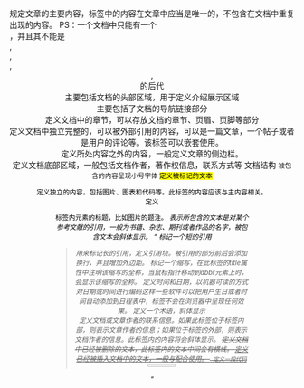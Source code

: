 <main> 规定文章的主要内容，标签中的内容在文章中应当是唯一的，不包含在文档中重复出现的内容。
PS：一个文档中只能有一个<main>，并且其不能是<article>,<aside>,<footer>,<header>,<nav>的后代
<header> 主要包括文档的头部区域，用于定义介绍展示区域
<nav> 主要包括了文档的导航链接部分
<section> 定义文档中的章节，可以存放文档的章节、页眉、页脚等部分
<article> 定义文档中独立完整的，可以被外部引用的内容，可以是一篇文章，一个帖子或者是用户的评论等。该标签可以嵌套使用。
<aside> 定义所处内容之外的内容，一般定义文章的侧边栏。
<footer> 定义文档底部区域，一般包括文档作者，著作权信息，联系方式等
文档结构
<small> 被包含的内容呈现小号字体
<mark> 定义被标记的文本
<figure> 定义独立的内容，包括图片、图表和代码等。此标签的内容应该与主内容相关。
<figcaption> 定义<figure>标签内元素的标题，比如图片的题注。
<cite> 表示所包含的文本是对某个参考文献的引用，一般为书籍、杂志、期刊或者作品的名字，被包含文本会斜体显示。
<q> 标记一个短的引用
<blockquote> 用来标记长的引用，定义引用块。被引用的部分前后会添加换行，并且增加外边距。
<abbr> 标记一个缩写，在此标签的title属性中注明该缩写的全称，当鼠标指针移动到abbr元素上时，会显示该缩写的全称。
<time> 定义时间和日期，以机器可读的方式对日期或时间进行编码这样一些软件可以把用户生日或者时间自动添加到日程表中，标签不会在浏览器中呈现任何效果。
<dfn> 定义一个术语，斜体显示
<address> 定义文档或文章作者的联系信息。如果此标签位于<body>标签内部，则表示文章作者的信息；如果位于<body>标签的外部，则表示文档作者的信息。此标签内的内容将会斜体显示。
<del> 定义文档中已经被删除的文本，此标签内的文本中间会有横线。
<ins> 定义已经被插入文档中的文本，一般与<del>配合使用。
<code> 定义一段代码
<meter> 定义已知范围内或分数值内的数据，以类似进度条的形式展现
<progress> 用来显示任务的进度
<ruby> 定义ruby注释，可以是拼音，音标发音等内容。一般与<rt></rt>，<rp></rp>标签同时使用，<rt>标签内提供发音或解释的信息，<rp>标签内提供当浏览器不支持ruby标签时显示的内容。
<details> 用于描述文档某个部分的细节。与<summary>标签同时使用可以定义details的标题，用户点击标题时，弹出details的主体
<audio> 定义一个音频
<video> 定义一个视频
<canvas> 定义图形，图表或者其它图像。此标签只是一个容器，需要用脚本语言来绘制具体图形。

优点
用户体验：例如title、alt用于解释名词或解释图片信息、label标签的活用；
有利于SEO：和搜索引擎建立良好沟通，有助于爬虫抓取更多的有效信息：爬虫依赖于标签来确定上下文和各个关键字的权重；
方便其他设备解析（如屏幕阅读器、盲人阅读器、移动设备）以意义的方式来渲染网页；
便于团队开发和维护，语义化更具可读性，是下一步把网页的重要动向，遵循W3C标准的团队都遵循这个标准，可以减少差异化。